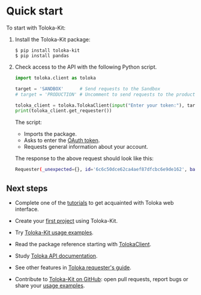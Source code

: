 # Quick start

To start with Toloka-Kit:

1. Install the Toloka-Kit package:

    ```shell
    $ pip install toloka-kit
    $ pip install pandas
    ```

1. Check access to the API with the following Python script.

    ```python
    import toloka.client as toloka

    target = 'SANDBOX'      # Send requests to the Sandbox
    # target = 'PRODUCTION' # Uncomment to send requests to the production version

    toloka_client = toloka.TolokaClient(input("Enter your token:"), target)
    print(toloka_client.get_requester())
    ```

    The script:

    - Imports the package.
    - Asks to enter the [OAuth token](./registration.md#oauth-token).
    - Requests general information about your account.

    The response to the above request should look like this:

    ```bash
    Requester(_unexpected={}, id='6c6c50dce62ca4aef87dfcbc6e9de162', balance=Decimal('1.0000'), public_name={'EN': 'John Smith'}, company=None)
    ```

## Next steps

- Complete one of the [tutorials](../guide/concepts/usecases.md) to get acquainted with Toloka web interface.

- Create your [first project](./learn-basics.md) using Toloka-Kit.

- Try [Toloka-Kit usage examples](./use-cases.md).

- Read the package reference starting with [TolokaClient](reference/toloka.client.TolokaClient.md).

- Study [Toloka API documentation](../api/index.md).

- See other features in [Toloka requester's guide](../guide/concepts/overview.md).

- Contribute to [Toloka-Kit on GitHub](https://github.com/Toloka/toloka-kit): open pull requests, report bugs or share your [usage examples](https://github.com/Toloka/toloka-kit/tree/main/examples#need-more-examples).
